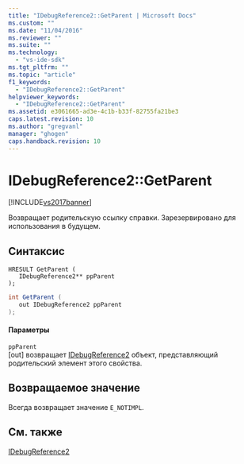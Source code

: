 ```yaml
---
title: "IDebugReference2::GetParent | Microsoft Docs"
ms.custom: ""
ms.date: "11/04/2016"
ms.reviewer: ""
ms.suite: ""
ms.technology: 
  - "vs-ide-sdk"
ms.tgt_pltfrm: ""
ms.topic: "article"
f1_keywords: 
  - "IDebugReference2::GetParent"
helpviewer_keywords: 
  - "IDebugReference2::GetParent"
ms.assetid: e3061665-ad3e-4c1b-b33f-82755fa21be3
caps.latest.revision: 10
ms.author: "gregvanl"
manager: "ghogen"
caps.handback.revision: 10
---
```

# IDebugReference2::GetParent
[!INCLUDE[vs2017banner](../../../code-quality/includes/vs2017banner.md)]

Возвращает родительскую ссылку справки.  Зарезервировано для использования в будущем.  
  
## Синтаксис  
  
```cpp#  
HRESULT GetParent (   
   IDebugReference2** ppParent  
);  
```  
  
```c#  
int GetParent (   
   out IDebugReference2 ppParent  
);  
```  
  
#### Параметры  
 `ppParent`  
 \[out\] возвращает [IDebugReference2](../../../extensibility/debugger/reference/idebugreference2.md) объект, представляющий родительский элемент этого свойства.  
  
## Возвращаемое значение  
 Всегда возвращает значение `E_NOTIMPL`.  
  
## См. также  
 [IDebugReference2](../../../extensibility/debugger/reference/idebugreference2.md)